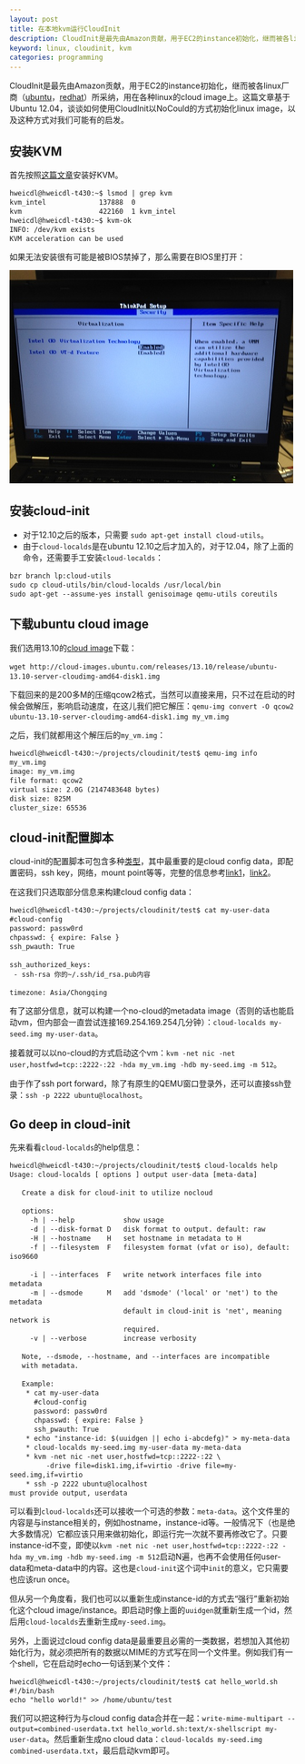 ```yaml
---
layout: post
title: 在本地kvm运行CloudInit
description: CloudInit是最先由Amazon贡献，用于EC2的instance初始化，继而被各linux厂商（ubuntu，redhat）所采纳，用在各种linux的cloud image上。这篇文章基于Ubuntu 12.04，谈谈如何使用CloudInit以NoCould的方式初始化linux image，以及这种方式对我们可能有的启发。
keyword: linux, cloudinit, kvm
categories: programming
---
```


CloudInit是最先由Amazon贡献，用于EC2的instance初始化，继而被各linux厂商（[ubuntu](https://help.ubuntu.com/community/CloudInit)，[redhat](https://rhn.redhat.com/errata/RHEA-2013-0535.html)）所采纳，用在各种linux的cloud image上。这篇文章基于Ubuntu 12.04，谈谈如何使用CloudInit以NoCould的方式初始化linux image，以及这种方式对我们可能有的启发。

## 安装KVM

首先按照[这篇文章](https://help.ubuntu.com/community/KVM/Installation)安装好KVM。

```
hweicdl@hweicdl-t430:~$ lsmod | grep kvm
kvm_intel             137888  0 
kvm                   422160  1 kvm_intel
hweicdl@hweicdl-t430:~$ kvm-ok
INFO: /dev/kvm exists
KVM acceleration can be used
```

如果无法安装很有可能是被BIOS禁掉了，那么需要在BIOS里打开：

![](/images/201312/bios.jpg)

## 安装cloud-init

- 对于12.10之后的版本，只需要 `sudo apt-get install cloud-utils`。
- 由于`cloud-localds`是在ubuntu 12.10之后才加入的，对于12.04，除了上面的命令，还需要手工安装`cloud-localds`：

```
bzr branch lp:cloud-utils
sudo cp cloud-utils/bin/cloud-localds /usr/local/bin
sudo apt-get --assume-yes install genisoimage qemu-utils coreutils
```

## 下载ubuntu cloud image

我们选用13.10的[cloud image](http://cloud-images.ubuntu.com/releases/13.10/release/)下载：

`wget http://cloud-images.ubuntu.com/releases/13.10/release/ubuntu-13.10-server-cloudimg-amd64-disk1.img`

下载回来的是200多M的压缩qcow2格式，当然可以直接来用，只不过在启动的时候会做解压，影响启动速度，在这儿我们把它解压：`qemu-img convert -O qcow2 ubuntu-13.10-server-cloudimg-amd64-disk1.img my_vm.img`

之后，我们就都用这个解压后的`my_vm.img`：

```
hweicdl@hweicdl-t430:~/projects/cloudinit/test$ qemu-img info my_vm.img 
image: my_vm.img
file format: qcow2
virtual size: 2.0G (2147483648 bytes)
disk size: 825M
cluster_size: 65536
```

## cloud-init配置脚本

cloud-init的配置脚本可包含多种[类型](https://help.ubuntu.com/community/CloudInit)，其中最重要的是cloud config data，即配置密码，ssh key，网络，mount point等等，完整的信息参考[link1](http://bazaar.launchpad.net/~cloud-init-dev/cloud-init/trunk/view/head:/doc/examples/cloud-config.txt)，[link2](http://cloudinit.readthedocs.org/en/latest/topics/examples.html)。

在这我们只选取部分信息来构建cloud config data：

```
hweicdl@hweicdl-t430:~/projects/cloudinit/test$ cat my-user-data 
#cloud-config
password: passw0rd
chpasswd: { expire: False }
ssh_pwauth: True

ssh_authorized_keys:
 - ssh-rsa 你的~/.ssh/id_rsa.pub内容

timezone: Asia/Chongqing
```

有了这部分信息，就可以构建一个no-cloud的metadata image（否则的话也能启动vm，但内部会一直尝试连接169.254.169.254几分钟）：`cloud-localds my-seed.img my-user-data`。

接着就可以以no-cloud的方式启动这个vm：`kvm -net nic -net user,hostfwd=tcp::2222-:22 -hda my_vm.img -hdb my-seed.img -m 512`。

由于作了ssh port forward，除了有原生的QEMU窗口登录外，还可以直接ssh登录：`ssh -p 2222 ubuntu@localhost`。

## Go deep in cloud-init

先来看看`cloud-localds`的help信息：

```
hweicdl@hweicdl-t430:~/projects/cloudinit/test$ cloud-localds help
Usage: cloud-localds [ options ] output user-data [meta-data]

   Create a disk for cloud-init to utilize nocloud

   options:
     -h | --help            show usage
     -d | --disk-format D   disk format to output. default: raw
     -H | --hostname    H   set hostname in metadata to H
     -f | --filesystem  F   filesystem format (vfat or iso), default: iso9660

     -i | --interfaces  F   write network interfaces file into metadata
     -m | --dsmode      M   add 'dsmode' ('local' or 'net') to the metadata
                            default in cloud-init is 'net', meaning network is
                            required.
     -v | --verbose         increase verbosity

   Note, --dsmode, --hostname, and --interfaces are incompatible
   with metadata.

   Example:
    * cat my-user-data
      #cloud-config
      password: passw0rd
      chpasswd: { expire: False }
      ssh_pwauth: True
    * echo "instance-id: $(uuidgen || echo i-abcdefg)" > my-meta-data
    * cloud-localds my-seed.img my-user-data my-meta-data
    * kvm -net nic -net user,hostfwd=tcp::2222-:22 \
         -drive file=disk1.img,if=virtio -drive file=my-seed.img,if=virtio
    * ssh -p 2222 ubuntu@localhost
must provide output, userdata
```

可以看到`cloud-localds`还可以接收一个可选的参数：`meta-data`。这个文件里的内容是与instance相关的，例如hostname，instance-id等。一般情况下（也是绝大多数情况）它都应该只用来做初始化，即运行完一次就不要再修改它了。只要instance-id不变，即使以`kvm -net nic -net user,hostfwd=tcp::2222-:22 -hda my_vm.img -hdb my-seed.img -m 512`启动N遍，也再不会使用任何user-data和meta-data中的内容。这也是`cloud-init`这个词中`init`的意义，它只需要也应该run once。

但从另一个角度看，我们也可以以重新生成instance-id的方式去“强行”重新初始化这个cloud image/instance。即启动时像上面的`uuidgen`就重新生成一个id，然后用`cloud-localds`去重新生成`my-seed.img`。

另外，上面说过cloud config data是最重要且必需的一类数据，若想加入其他初始化行为，就必须把所有的数据以MIME的方式写在同一个文件里。例如我们有一个shell，它在启动时echo一句话到某个文件：

```
hweicdl@hweicdl-t430:~/projects/cloudinit/test$ cat hello_world.sh 
#!/bin/bash
echo "hello world!" >> /home/ubuntu/test
```

我们可以把这种行为与cloud config data合并在一起：`write-mime-multipart --output=combined-userdata.txt hello_world.sh:text/x-shellscript my-user-data`。然后重新生成no cloud data：`cloud-localds my-seed.img combined-userdata.txt`，最后启动kvm即可。
